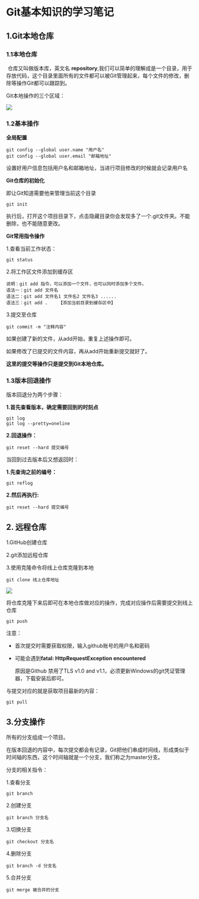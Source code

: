 # Git基本知识的学习笔记

## 1.Git本地仓库

### 1.1本地仓库

​ 仓库又叫做版本库，英文名 **repository**,我们可以简单的理解成是一个目录，用于存放代码，这个目录里面所有的文件都可以被Git管理起来，每个文件的修改，删除等操作Git都可以跟踪到。

Git本地操作的三个区域：

![](http://qcdnj0ubu.bkt.clouddn.com/git%E5%B7%A5%E4%BD%9C%E7%9A%84%E4%B8%89%E4%B8%AA%E5%8C%BA%E5%9F%9F.png)

### 1.2基本操作

**全局配置**

```text
git config --global user.name "用户名"
git config --global user.email "邮箱地址"
```

设置好用户信息包括用户名和邮箱地址，当进行项目修改的时候就会记录用户名

**Git仓库的初始化**

即让Git知道需要他来管理当前这个目录

```text
git init
```

执行后，打开这个项目目录下，点击隐藏目录你会发现多了一个.git文件夹。不能删除，也不能随意更改。

**Git常用指令操作**

1.查看当前工作状态：

```text
git status
```

2.将工作区文件添加到缓存区

```text
说明：git add 指令，可以添加一个文件，也可以同时添加多个文件。
语法一：git add 文件名
语法二：git add 文件名1 文件名2 文件名3 ......
语法三：git add .    【添加当前目录到缓存区中】
```

3.提交至仓库

```text
git commit -m "注释内容"
```

如果创建了新的文件，从add开始，重复上述操作即可。

如果修改了已提交的文件内容，再从add开始重新提交就好了。

**这里的提交等操作只是提交到Git本地仓库。**

### 1.3版本回退操作

版本回退分为两个步骤：

**1.首先查看版本，确定需要回到的时刻点**

```text
git log
git log --pretty=oneline
```

**2.回退操作：**

```text
git reset --hard 提交编号
```

当回到过去版本后又想返回时：

**1.先查询之前的编号：**

```text
git reflog
```

**2.然后再执行:**

```text
git reset --hard 提交编号
```

## 2. 远程仓库

1.GitHub创建仓库

2.git添加远程仓库

3.使用克隆命令将线上仓库克隆到本地

```text
git clone 线上仓库地址
```

![](http://qcdnj0ubu.bkt.clouddn.com/%E7%BA%BF%E4%B8%8A%E4%BB%93%E5%BA%93%E5%9C%B0%E5%9D%80.png)

将仓库克隆下来后即可在本地仓库做对应的操作，完成对应操作后需要提交到线上仓库

```text
git push
```

注意：

* 首次提交时需要获取权限，输入github账号的用户名和密码
* 可能会遇到**fatal: HttpRequestException encountered**

  原因是Github 禁用了TLS v1.0 and v1.1，必须更新Windows的git凭证管理器，下载安装后即可。

与提交对应的就是获取项目最新的内容：

```text
git pull
```

## 3.分支操作

所有的分支组成一个项目。

在版本回退的内容中，每次提交都会有记录，Git把他们串成时间线，形成类似于时间轴的东西，这个时间轴就是一个分支，我们称之为master分支。

分支的相关指令：

1.查看分支

```text
git branch
```

2.创建分支

```text
git branch 分支名
```

3.切换分支

```text
git checkout 分支名
```

4.删除分支

```text
git branch -d 分支名
```

5.合并分支

```text
git merge 被合并的分支
```

